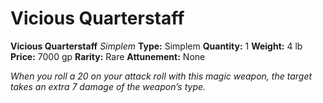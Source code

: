 # Vicious Quarterstaff

**Vicious Quarterstaff**
_Simplem_
**Type:** Simplem
**Quantity:** 1
**Weight:** 4 lb
**Price:** 7000 gp
**Rarity:** Rare
**Attunement:** None

*When you roll a 20 on your attack roll with this magic weapon, the target takes an extra 7 damage of the weapon’s type.*